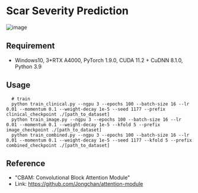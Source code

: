 Scar Severity Prediction
==========================

![image](https://user-images.githubusercontent.com/79613225/198250477-3924fb57-d3cd-4432-a36d-8740f1da47b3.png)


## Requirement
- Windows10, 3*RTX A4000, PyTorch 1.9.0, CUDA 11.2 + CuDNN 8.1.0, Python 3.9

## Usage
  
  
      # train
      python train_clinical.py --ngpu 3 --epochs 100 --batch-size 16 --lr 0.01 --momentum 0.1 --weight-decay 1e-5 --seed 1177 --prefix clinical_checkpoint ./[path_to_dataset]
      python train_image.py --ngpu 3 --epochs 100 --batch-size 16 --lr 0.01 --momentum 0.1 --weight-decay 1e-5 --kfold 5 --prefix image_checkpoint ./[path_to_dataset]
      python train_combined.py --ngpu 3 --epochs 100 --batch-size 16 --lr 0.01 --momentum 0.1 --weight-decay 1e-5 --seed 1177 --kfold 5 --prefix combined_checkpoint ./[path_to_dataset]
  

## Reference
- "CBAM: Convolutional Block Attention Module"
- Link: https://github.com/Jongchan/attention-module
